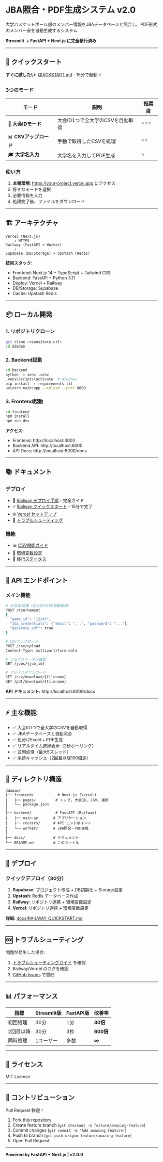 # JBA照合・PDF生成システム v2.0

大学バスケットボール部のメンバー情報をJBAデータベースと照合し、PDF形式のメンバー表を自動生成するシステム

**Streamlit → FastAPI + Next.js に完全移行済み**

---

## 🚀 クイックスタート

**すぐに試したい:** [QUICKSTART.md](QUICKSTART.md) - 15分で起動 ⚡

### 3つのモード

| モード | 説明 | 推奨度 |
|--------|------|--------|
| 🏀 **大会IDモード** | 大会ID1つで全大学のCSVを自動取得 | ⭐⭐⭐ |
| 📊 **CSVアップロード** | 手動で取得したCSVを処理 | ⭐⭐ |
| 🎓 **大学名入力** | 大学名を入力してPDF生成 | ⭐ |

### 使い方

1. **本番環境**: https://your-project.vercel.app にアクセス
2. 好きなモードを選択
3. 必要情報を入力
4. 処理完了後、ファイルをダウンロード

---

## 🏗️ アーキテクチャ

```
Vercel (Next.js)
    ↓ HTTPS
Railway (FastAPI + Worker)
    ↓
Supabase (DB/Storage) + Upstash (Redis)
```

**技術スタック:**
- Frontend: Next.js 14 + TypeScript + Tailwind CSS
- Backend: FastAPI + Python 3.11
- Deploy: Vercel + Railway
- DB/Storage: Supabase
- Cache: Upstash Redis

---

## 📦 ローカル開発

### 1. リポジトリクローン

```bash
git clone <repository-url>
cd ddadam
```

### 2. Backend起動

```bash
cd backend
python -m venv .venv
.venv\Scripts\activate  # Windows
pip install -r requirements.txt
uvicorn main:app --reload --port 8000
```

### 3. Frontend起動

```bash
cd frontend
npm install
npm run dev
```

**アクセス:**
- Frontend: http://localhost:3000
- Backend API: http://localhost:8000
- API Docs: http://localhost:8000/docs

---

## 📚 ドキュメント

### デプロイ
- 📘 [Railway デプロイ手順](docs/DEPLOY_RAILWAY.md) - 完全ガイド
- ⚡ [Railway クイックスタート](docs/RAILWAY_QUICKSTART.md) - 15分で完了
- 🌐 [Vercel セットアップ](docs/VERCEL_SETUP.md)
- 🐛 [トラブルシューティング](docs/DEPLOYMENT_TROUBLESHOOTING.md)

### 機能
- 📊 [CSV機能ガイド](docs/CSV_FEATURE.md)
- 🔐 [環境変数設定](docs/ENV_SETUP.md)
- 🔄 [移行ステータス](docs/MIGRATION_STATUS.md)

---

## 🔧 API エンドポイント

### メイン機能

```bash
# 大会ID処理（全大学のCSV自動取得）
POST /tournament
{
  "game_id": "12345",
  "jba_credentials": {"email": "...", "password": "..."},
  "generate_pdf": true
}

# CSVアップロード
POST /csv/upload
Content-Type: multipart/form-data

# ジョブステータス確認
GET /jobs/{job_id}

# ファイルダウンロード
GET /csv/download/{filename}
GET /pdf/download/{filename}
```

**API ドキュメント:** http://localhost:8000/docs

---

## ⚡ 主な機能

- ✅ 大会ID1つで全大学のCSVを自動取得
- ✅ JBAデータベースと自動照合
- ✅ 色分けExcel + PDF生成
- ✅ リアルタイム進捗表示（2秒ポーリング）
- ✅ 並列処理（最大5スレッド）
- ✅ 永続キャッシュ（2回目以降100倍速）

---

## 📁 ディレクトリ構造

```
ddadam/
├── frontend/           # Next.js (Vercel)
│   ├── pages/         # トップ, 大会ID, CSV, 進捗
│   └── package.json
│
├── backend/           # FastAPI (Railway)
│   ├── main.py       # アプリケーション
│   ├── routers/      # API エンドポイント
│   └── worker/       # JBA照合・PDF生成
│
├── docs/             # ドキュメント
└── README.md         # このファイル
```

---

## 🚀 デプロイ

### クイックデプロイ（30分）

1. **Supabase**: プロジェクト作成 + DB初期化 + Storage設定
2. **Upstash**: Redis データベース作成
3. **Railway**: リポジトリ連携 + 環境変数設定
4. **Vercel**: リポジトリ連携 + 環境変数設定

**詳細:** [docs/RAILWAY_QUICKSTART.md](docs/RAILWAY_QUICKSTART.md)

---

## 🆘 トラブルシューティング

問題が発生した場合:

1. [トラブルシューティングガイド](docs/DEPLOYMENT_TROUBLESHOOTING.md) を確認
2. Railway/Vercel のログを確認
3. [GitHub Issues](https://github.com/YOUR_USERNAME/jba-system/issues) で質問

---

## 📊 パフォーマンス

| 指標 | Streamlit版 | FastAPI版 | 改善率 |
|------|------------|-----------|--------|
| 初回処理 | 30分 | 1分 | **30倍** |
| 2回目以降 | 30分 | 3秒 | **600倍** |
| 同時処理 | 1ユーザー | 多数 | **∞** |

---

## 📄 ライセンス

MIT License

---

## 🤝 コントリビューション

Pull Request 歓迎！

1. Fork this repository
2. Create feature branch (`git checkout -b feature/amazing-feature`)
3. Commit changes (`git commit -m 'Add amazing feature'`)
4. Push to branch (`git push origin feature/amazing-feature`)
5. Open Pull Request

---

**Powered by FastAPI + Next.js | v2.0.0**
